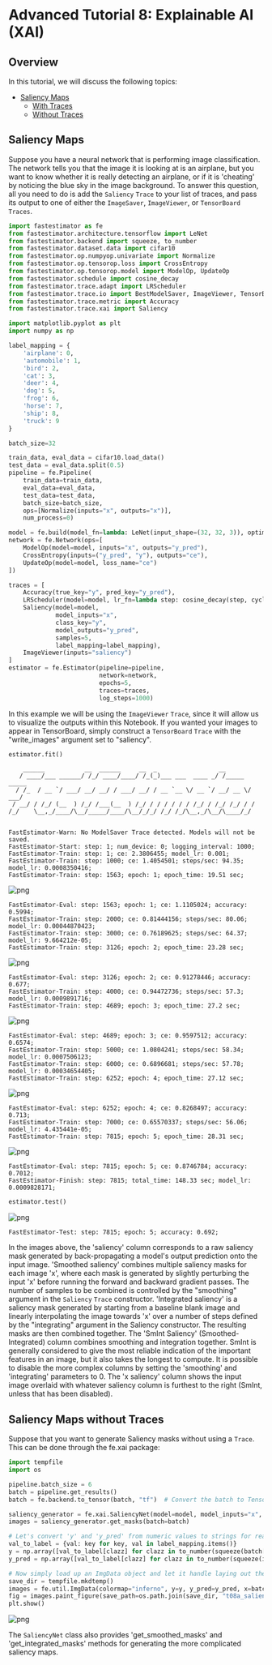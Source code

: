 
# Advanced Tutorial 8: Explainable AI (XAI)

## Overview
In this tutorial, we will discuss the following topics:
* [Saliency Maps](./tutorials/r1.0/advanced/t08_xai#ta08saliency)
    * [With Traces](./tutorials/r1.0/advanced/t08_xai#ta08with)
    * [Without Traces](./tutorials/r1.0/advanced/t08_xai#ta08without)

<a id='ta08saliency'></a>

## Saliency Maps

Suppose you have a neural network that is performing image classification. The network tells you that the image it is looking at is an airplane, but you want to know whether it is really detecting an airplane, or if it is 'cheating' by noticing the blue sky in the image background. To answer this question, all you need to do is add the `Saliency` `Trace` to your list of traces, and pass its output to one of either the `ImageSaver`, `ImageViewer`, or `TensorBoard` `Traces`.

<a id='ta08with'></a>


```python
import fastestimator as fe
from fastestimator.architecture.tensorflow import LeNet
from fastestimator.backend import squeeze, to_number
from fastestimator.dataset.data import cifar10
from fastestimator.op.numpyop.univariate import Normalize
from fastestimator.op.tensorop.loss import CrossEntropy
from fastestimator.op.tensorop.model import ModelOp, UpdateOp
from fastestimator.schedule import cosine_decay
from fastestimator.trace.adapt import LRScheduler
from fastestimator.trace.io import BestModelSaver, ImageViewer, TensorBoard
from fastestimator.trace.metric import Accuracy
from fastestimator.trace.xai import Saliency

import matplotlib.pyplot as plt
import numpy as np

label_mapping = {
    'airplane': 0,
    'automobile': 1,
    'bird': 2,
    'cat': 3,
    'deer': 4,
    'dog': 5,
    'frog': 6,
    'horse': 7,
    'ship': 8,
    'truck': 9
}

batch_size=32

train_data, eval_data = cifar10.load_data()
test_data = eval_data.split(0.5)
pipeline = fe.Pipeline(
    train_data=train_data,
    eval_data=eval_data,
    test_data=test_data,
    batch_size=batch_size,
    ops=[Normalize(inputs="x", outputs="x")],
    num_process=0)

model = fe.build(model_fn=lambda: LeNet(input_shape=(32, 32, 3)), optimizer_fn="adam")
network = fe.Network(ops=[
    ModelOp(model=model, inputs="x", outputs="y_pred"),
    CrossEntropy(inputs=("y_pred", "y"), outputs="ce"),
    UpdateOp(model=model, loss_name="ce")
])

traces = [
    Accuracy(true_key="y", pred_key="y_pred"),
    LRScheduler(model=model, lr_fn=lambda step: cosine_decay(step, cycle_length=3750, init_lr=1e-3)),
    Saliency(model=model,
             model_inputs="x",
             class_key="y",
             model_outputs="y_pred",
             samples=5,
             label_mapping=label_mapping),
    ImageViewer(inputs="saliency")
]
estimator = fe.Estimator(pipeline=pipeline,
                         network=network,
                         epochs=5,
                         traces=traces,
                         log_steps=1000)
```

In this example we will be using the `ImageViewer` `Trace`, since it will allow us to visualize the outputs within this Notebook. If you wanted your images to appear in TensorBoard, simply construct a `TensorBoard` `Trace` with the "write_images" argument set to "saliency". 


```python
estimator.fit()
```

        ______           __  ______     __  _                 __            
       / ____/___ ______/ /_/ ____/____/ /_(_)___ ___  ____ _/ /_____  _____
      / /_  / __ `/ ___/ __/ __/ / ___/ __/ / __ `__ \/ __ `/ __/ __ \/ ___/
     / __/ / /_/ (__  ) /_/ /___(__  ) /_/ / / / / / / /_/ / /_/ /_/ / /    
    /_/    \__,_/____/\__/_____/____/\__/_/_/ /_/ /_/\__,_/\__/\____/_/     
                                                                            
    
    FastEstimator-Warn: No ModelSaver Trace detected. Models will not be saved.
    FastEstimator-Start: step: 1; num_device: 0; logging_interval: 1000; 
    FastEstimator-Train: step: 1; ce: 2.3806455; model_lr: 0.001; 
    FastEstimator-Train: step: 1000; ce: 1.4054501; steps/sec: 94.35; model_lr: 0.0008350416; 
    FastEstimator-Train: step: 1563; epoch: 1; epoch_time: 19.51 sec; 



![png](assets/branches/r1.0/tutorial/advanced/t08_xai_files/t08_xai_6_1.png)


    FastEstimator-Eval: step: 1563; epoch: 1; ce: 1.1105024; accuracy: 0.5994; 
    FastEstimator-Train: step: 2000; ce: 0.81444156; steps/sec: 80.06; model_lr: 0.00044870423; 
    FastEstimator-Train: step: 3000; ce: 0.76189625; steps/sec: 64.37; model_lr: 9.664212e-05; 
    FastEstimator-Train: step: 3126; epoch: 2; epoch_time: 23.28 sec; 



![png](assets/branches/r1.0/tutorial/advanced/t08_xai_files/t08_xai_6_3.png)


    FastEstimator-Eval: step: 3126; epoch: 2; ce: 0.91278446; accuracy: 0.677; 
    FastEstimator-Train: step: 4000; ce: 0.94472736; steps/sec: 57.3; model_lr: 0.0009891716; 
    FastEstimator-Train: step: 4689; epoch: 3; epoch_time: 27.2 sec; 



![png](assets/branches/r1.0/tutorial/advanced/t08_xai_files/t08_xai_6_5.png)


    FastEstimator-Eval: step: 4689; epoch: 3; ce: 0.9597512; accuracy: 0.6574; 
    FastEstimator-Train: step: 5000; ce: 1.0804241; steps/sec: 58.34; model_lr: 0.0007506123; 
    FastEstimator-Train: step: 6000; ce: 0.6896681; steps/sec: 57.78; model_lr: 0.00034654405; 
    FastEstimator-Train: step: 6252; epoch: 4; epoch_time: 27.12 sec; 



![png](assets/branches/r1.0/tutorial/advanced/t08_xai_files/t08_xai_6_7.png)


    FastEstimator-Eval: step: 6252; epoch: 4; ce: 0.8268497; accuracy: 0.713; 
    FastEstimator-Train: step: 7000; ce: 0.65570337; steps/sec: 56.06; model_lr: 4.435441e-05; 
    FastEstimator-Train: step: 7815; epoch: 5; epoch_time: 28.31 sec; 



![png](assets/branches/r1.0/tutorial/advanced/t08_xai_files/t08_xai_6_9.png)


    FastEstimator-Eval: step: 7815; epoch: 5; ce: 0.8746784; accuracy: 0.7012; 
    FastEstimator-Finish: step: 7815; total_time: 148.33 sec; model_lr: 0.0009828171; 



```python
estimator.test()
```


![png](assets/branches/r1.0/tutorial/advanced/t08_xai_files/t08_xai_7_0.png)


    FastEstimator-Test: step: 7815; epoch: 5; accuracy: 0.692; 


In the images above, the 'saliency' column corresponds to a raw saliency mask generated by back-propagating a model's output prediction onto the input image. 'Smoothed saliency' combines multiple saliency masks for each image 'x', where each mask is generated by slightly perturbing the input 'x' before running the forward and backward gradient passes. The number of samples to be combined is controlled by the "smoothing" argument in the `Saliency` `Trace` constructor. 'Integrated saliency' is a saliency mask generated by starting from a baseline blank image and linearly interpolating the image towards 'x' over a number of steps defined by the "integrating" argument in the Saliency constructor. The resulting masks are then combined together. The 'SmInt Saliency' (Smoothed-Integrated) column combines smoothing and integration together. SmInt is generally considered to give the most reliable indication of the important features in an image, but it also takes the longest to compute. It is possible to disable the more complex columns by setting the 'smoothing' and 'integrating' parameters to 0. The 'x saliency' column shows the input image overlaid with whatever saliency column is furthest to the right (SmInt, unless that has been disabled).

<a id='ta08without'></a>

## Saliency Maps without Traces

Suppose that you want to generate Saliency masks without using a `Trace`. This can be done through the fe.xai package:


```python
import tempfile
import os

pipeline.batch_size = 6
batch = pipeline.get_results()
batch = fe.backend.to_tensor(batch, "tf")  # Convert the batch to TensorFlow

saliency_generator = fe.xai.SaliencyNet(model=model, model_inputs="x", model_outputs="y_pred")
images = saliency_generator.get_masks(batch=batch)

# Let's convert 'y' and 'y_pred' from numeric values to strings for readability:
val_to_label = {val: key for key, val in label_mapping.items()}
y = np.array([val_to_label[clazz] for clazz in to_number(squeeze(batch["y"]))])
y_pred = np.array([val_to_label[clazz] for clazz in to_number(squeeze(images["y_pred"]))])

# Now simply load up an ImgData object and let it handle laying out the final result for you
save_dir = tempfile.mkdtemp()
images = fe.util.ImgData(colormap="inferno", y=y, y_pred=y_pred, x=batch["x"], saliency=images["saliency"])
fig = images.paint_figure(save_path=os.path.join(save_dir, "t08a_saliency.png")) # save_path is optional, but a useful feature to know about
plt.show()
```


![png](assets/branches/r1.0/tutorial/advanced/t08_xai_files/t08_xai_11_0.png)


The `SaliencyNet` class also provides 'get_smoothed_masks' and 'get_integrated_masks' methods for generating the more complicated saliency maps. 
